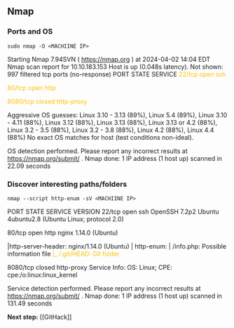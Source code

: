 ## Nmap 
### Ports and OS
```
sudo nmap -O <MACHIINE IP>
```

Starting Nmap 7.94SVN ( https://nmap.org ) at 2024-04-02 14:04 EDT
Nmap scan report for 10.10.183.153
Host is up (0.048s latency).
Not shown: 997 filtered tcp ports (no-response)
PORT     STATE  SERVICE
<font color="#ffc000">22/tcp   open   ssh</font>

<font color="#ffc000">80/tcp   open   http</font>

<font color="#ffc000">8080/tcp closed http-proxy</font>

Aggressive OS guesses: Linux 3.10 - 3.13 (89%), Linux 5.4 (89%), Linux 3.10 - 4.11 (88%), Linux 3.12 (88%), Linux 3.13 (88%), Linux 3.13 or 4.2 (88%), Linux 3.2 - 3.5 (88%), Linux 3.2 - 3.8 (88%), Linux 4.2 (88%), Linux 4.4 (88%)
No exact OS matches for host (test conditions non-ideal).

OS detection performed. Please report any incorrect results at https://nmap.org/submit/ .
Nmap done: 1 IP address (1 host up) scanned in 22.09 seconds

### Discover interesting paths/folders

```
nmap --script http-enum -sV <MACHIINE IP>
```
PORT     STATE  SERVICE    VERSION
22/tcp   open   ssh        OpenSSH 7.2p2 Ubuntu 4ubuntu2.8 (Ubuntu Linux; protocol 2.0)

80/tcp   open   http       nginx 1.14.0 (Ubuntu)

|http-server-header: nginx/1.14.0 (Ubuntu)
| http-enum: 
|   /info.php: Possible information file
<font color="#ffc000">|_  /.git/HEAD: Git folder</font>


8080/tcp closed http-proxy
Service Info: OS: Linux; CPE: cpe:/o:linux:linux_kernel

Service detection performed. Please report any incorrect results at https://nmap.org/submit/ .
Nmap done: 1 IP address (1 host up) scanned in 131.49 seconds

**Next step:** [[GitHack]]
